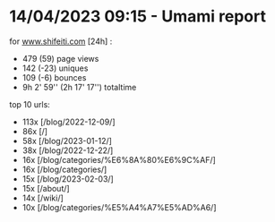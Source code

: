 # 14/04/2023 09:15 - Umami report
for www.shifeiti.com [24h] :

 - 479 (59) page views
 - 142 (-23) uniques
 - 109 (-6) bounces
 - 9h 2' 59'' (2h 17' 17'') totaltime


top 10 urls:
 - 113x [/blog/2022-12-09/]
 - 86x [/]
 - 58x [/blog/2023-01-12/]
 - 38x [/blog/2022-12-22/]
 - 16x [/blog/categories/%E6%8A%80%E6%9C%AF/]
 - 16x [/blog/categories/]
 - 15x [/blog/2023-02-03/]
 - 15x [/about/]
 - 14x [/wiki/]
 - 10x [/blog/categories/%E5%A4%A7%E5%AD%A6/]


